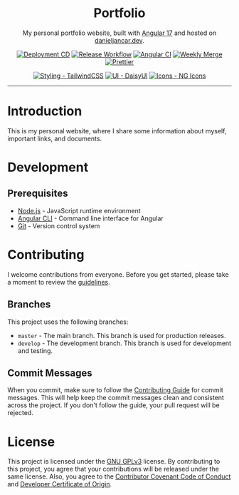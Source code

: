 <div align="center">
    <h1>Portfolio</h1>
    <p>My personal portfolio website, built with <a href="https://angular,dev">Angular 17</a> and hosted on <a href="https://danieljancar.dev">danieljancar.dev</a>.</p>
</div>

<div align="center">

[![Deployment CD](https://github.com/danieljancar/portfolio/actions/workflows/pages/pages-build-deployment/badge.svg)](https://github.com/danieljancar/portfolio/actions/workflows/pages/pages-build-deployment)
[![Release Workflow](https://github.com/danieljancar/portfolio/actions/workflows/release.yml/badge.svg?branch=master)](https://github.com/danieljancar/portfolio/actions/workflows/release.yml)
[![Angular CI](https://github.com/danieljancar/portfolio/actions/workflows/ci.yml/badge.svg)](https://github.com/danieljancar/portfolio/actions/workflows/ci.yml)
[![Weekly Merge](https://github.com/danieljancar/portfolio/actions/workflows/weekly-merge.yml/badge.svg)](https://github.com/danieljancar/portfolio/actions/workflows/weekly-merge.yml)
[![Prettier](https://github.com/danieljancar/portfolio/actions/workflows/format.yml/badge.svg)](https://github.com/danieljancar/portfolio/actions/workflows/format.yml)

[![Styling - TailwindCSS](https://img.shields.io/badge/Styling-TailwindCSS-38bdf8?logo=tailwindcss)](https://tailwindcss.com/docs/installation)
[![UI - DaisyUI](https://img.shields.io/badge/UI-DaisyUI-1ed1a5?logo=daisyui)](https://daisyui.com/)
[![Icons - NG Icons](https://img.shields.io/badge/Icons-NG_Icons-c31a2f?logo=angular)](https://ng-icons.github.io/ng-icons/#/browse-icons)

</div>

---

# Introduction

This is my personal website, where I share some information about myself, important links, and documents.

# Development

## Prerequisites

- [Node.js](https://nodejs.org/en/) - JavaScript runtime environment
- [Angular CLI](https://angular.io/cli) - Command line interface for Angular
- [Git](https://git-scm.com/) - Version control system

# Contributing

I welcome contributions from everyone. Before you get started, please take a moment to review the [guidelines](.github/CONTRIBUTING.md).

## Branches

This project uses the following branches:

- `master` - The main branch. This branch is used for production releases.
- `develop` - The development branch. This branch is used for development and testing.

## Commit Messages

When you commit, make sure to follow the [Contributing Guide](.github/CONTRIBUTING.md) for commit messages. This will help keep the commit messages clean and consistent across the project. If you don't follow the guide, your pull request will be rejected.

# License

This project is licensed under the [GNU GPLv3](LICENSE) license. By contributing to this project, you agree that your contributions will be released under the same license. Also, you agree to the [Contributor Covenant Code of Conduct](.github/CODE_OF_CONDUCT.md) and [Developer Certificate of Origin](.github/DCO.md).
